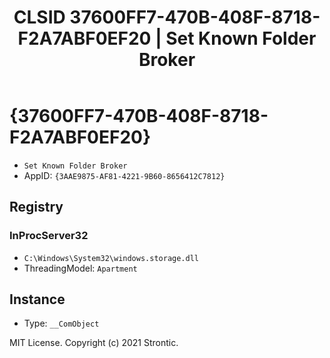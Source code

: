 ﻿---
title: "CLSID 37600FF7-470B-408F-8718-F2A7ABF0EF20 | Set Known Folder Broker"
excerpt: What is COM-Object CLSID 37600FF7-470B-408F-8718-F2A7ABF0EF20?
---

# {37600FF7-470B-408F-8718-F2A7ABF0EF20}

* `Set Known Folder Broker`
* AppID: `{3AAE9875-AF81-4221-9B60-8656412C7812}`

## Registry


### InProcServer32

* `C:\Windows\System32\windows.storage.dll`
* ThreadingModel: `Apartment`

## Instance

* Type: `__ComObject`

MIT License. Copyright (c) 2021 Strontic.


